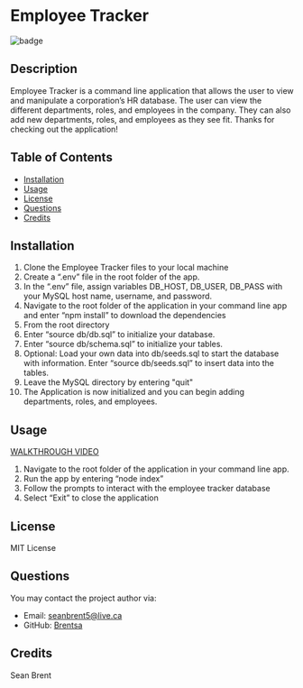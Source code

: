 # Employee Tracker

![badge](https://img.shields.io/badge/license-MIT%20License-green)

## Description
Employee Tracker is a command line application that allows the user to view and manipulate a corporation’s HR database. The user can view the different departments, roles, and employees in the company. They can also add new departments, roles, and employees as they see fit. Thanks for checking out the application!

## Table of Contents

* [Installation](#Installation)
* [Usage](#Usage)
* [License](#License)
* [Questions](#Questions)
* [Credits](#Credits)

## Installation
1. Clone the Employee Tracker files to your local machine
2. Create a “.env” file in the root folder of the app.
3. In the “.env” file, assign variables DB_HOST, DB_USER, DB_PASS with your MySQL host name, username, and password.
4. Navigate to the root folder of the application in your command line app and enter “npm install” to download the dependencies
5. From the root directory
6. Enter “source db/db.sql” to initialize your database.
7. Enter “source db/schema.sql” to initialize your tables.
8. Optional: Load your own data into db/seeds.sql to start the database with information. Enter “source db/seeds.sql” to insert data into the tables.
9. Leave the MySQL directory by entering "quit"
10. The Application is now initialized and you can begin adding departments, roles, and employees.

## Usage
[WALKTHROUGH VIDEO](https://drive.google.com/file/d/1vODAYXJmax7L81up8di6MOWsRac8ftnc/view)
<br>
1. Navigate to the root folder of the application in your command line app.
2. Run the app by entering “node index”
3. Follow the prompts to interact with the employee tracker database
4. Select “Exit” to close the application


## License
MIT License

## Questions
You may contact the project author via:
* Email: seanbrent5@live.ca
* GitHub: [Brentsa](https://github.com/Brentsa)

## Credits
Sean Brent